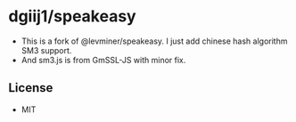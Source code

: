 # dgiij1/speakeasy

-   This is a fork of @levminer/speakeasy. I just add chinese hash algorithm SM3 support.
-   And sm3.js is from GmSSL-JS with minor fix.

## License

-   MIT
